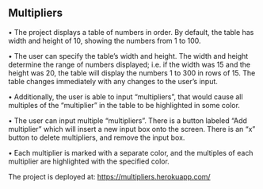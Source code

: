## Multipliers
• The project displays a table of numbers in order. By default, the table has width and height of 10, showing the numbers from 1 to 100.

• The user can specify the table’s width and height. The width and height
determine the range of numbers displayed; i.e. if the width was 15 and the
height was 20, the table will display the numbers 1 to 300 in rows of 15.
The table changes immediately with any changes to the user’s input.

• Additionally, the user is able to input “multipliers”, that would
cause all multiples of the “multiplier” in the table to be highlighted in some
color.

• The user can input multiple “multipliers”. There is a button labeled
“Add multiplier” which will insert a new input box onto the screen. There
 is an “x” button to delete multipliers, and remove the input box.

• Each multiplier is marked with a separate color, and the multiples
of each multiplier are highlighted with the specified color.

The project is deployed at: https://multipliers.herokuapp.com/
